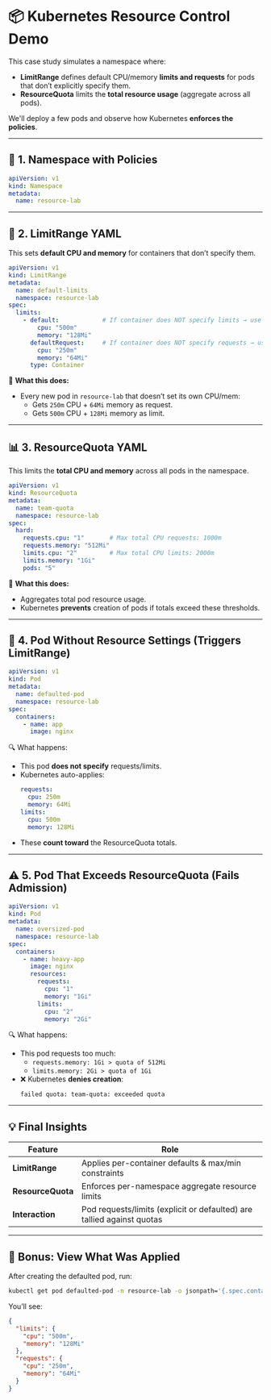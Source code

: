 # 📦 Kubernetes Resource Control Demo

This case study simulates a namespace where:

- **LimitRange** defines default CPU/memory **limits and requests** for pods that don’t explicitly specify them.
- **ResourceQuota** limits the **total resource usage** (aggregate across all pods).

We'll deploy a few pods and observe how Kubernetes **enforces the policies**.

---

## 🧱 1. Namespace with Policies

```yaml
apiVersion: v1
kind: Namespace
metadata:
  name: resource-lab
```

---

## 📏 2. LimitRange YAML

This sets **default CPU and memory** for containers that don’t specify them.

```yaml
apiVersion: v1
kind: LimitRange
metadata:
  name: default-limits
  namespace: resource-lab
spec:
  limits:
    - default:            # If container does NOT specify limits → use these
        cpu: "500m"
        memory: "128Mi"
      defaultRequest:     # If container does NOT specify requests → use these
        cpu: "250m"
        memory: "64Mi"
      type: Container
```

📝 **What this does:**

- Every new pod in `resource-lab` that doesn’t set its own CPU/mem:
  - Gets `250m` CPU + `64Mi` memory as request.
  - Gets `500m` CPU + `128Mi` memory as limit.

---

## 📊 3. ResourceQuota YAML

This limits the **total CPU and memory** across all pods in the namespace.

```yaml
apiVersion: v1
kind: ResourceQuota
metadata:
  name: team-quota
  namespace: resource-lab
spec:
  hard:
    requests.cpu: "1"       # Max total CPU requests: 1000m
    requests.memory: "512Mi"
    limits.cpu: "2"         # Max total CPU limits: 2000m
    limits.memory: "1Gi"
    pods: "5"
```

📝 **What this does:**

- Aggregates total pod resource usage.
- Kubernetes **prevents** creation of pods if totals exceed these thresholds.

---

## 🚀 4. Pod Without Resource Settings (Triggers LimitRange)

```yaml
apiVersion: v1
kind: Pod
metadata:
  name: defaulted-pod
  namespace: resource-lab
spec:
  containers:
    - name: app
      image: nginx
```

🔍 What happens:

- This pod **does not specify** requests/limits.
- Kubernetes auto-applies:
  ```yaml
  requests:
    cpu: 250m
    memory: 64Mi
  limits:
    cpu: 500m
    memory: 128Mi
  ```
- These **count toward** the ResourceQuota totals.

---

## ⚠️ 5. Pod That Exceeds ResourceQuota (Fails Admission)

```yaml
apiVersion: v1
kind: Pod
metadata:
  name: oversized-pod
  namespace: resource-lab
spec:
  containers:
    - name: heavy-app
      image: nginx
      resources:
        requests:
          cpu: "1"
          memory: "1Gi"
        limits:
          cpu: "2"
          memory: "2Gi"
```

🔍 What happens:

- This pod requests too much:
  - `requests.memory: 1Gi > quota of 512Mi`
  - `limits.memory: 2Gi > quota of 1Gi`
- ❌ Kubernetes **denies creation**:
  ```
  failed quota: team-quota: exceeded quota
  ```

---

## 💡 Final Insights

| Feature       | Role                                                |
|---------------|-----------------------------------------------------|
| **LimitRange** | Applies per-container defaults & max/min constraints |
| **ResourceQuota** | Enforces per-namespace aggregate resource limits     |
| **Interaction** | Pod requests/limits (explicit or defaulted) are tallied against quotas |

---

## 🧪 Bonus: View What Was Applied

After creating the defaulted pod, run:

```bash
kubectl get pod defaulted-pod -n resource-lab -o jsonpath='{.spec.containers[*].resources}'
```

You’ll see:

```json
{
  "limits": {
    "cpu": "500m",
    "memory": "128Mi"
  },
  "requests": {
    "cpu": "250m",
    "memory": "64Mi"
  }
}
```